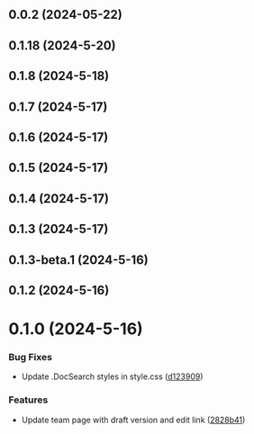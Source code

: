 ## 0.0.2 (2024-05-22)



## 0.1.18 (2024-5-20)



## 0.1.8 (2024-5-18)



## 0.1.7 (2024-5-17)



## 0.1.6 (2024-5-17)



## 0.1.5 (2024-5-17)



## 0.1.4 (2024-5-17)



## 0.1.3 (2024-5-17)



## 0.1.3-beta.1 (2024-5-16)



## 0.1.2 (2024-5-16)



# 0.1.0 (2024-5-16)


### Bug Fixes

* Update .DocSearch styles in style.css ([d123909](https://github.com/jilarganti/arvis/commit/d123909584718aca2733c097dcceaed9c97c922e))


### Features

* Update team page with draft version and edit link ([2828b41](https://github.com/jilarganti/arvis/commit/2828b41f46381626a64d2559af79a78a068db11c))



